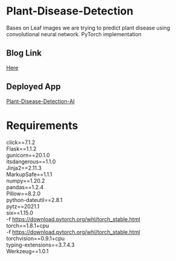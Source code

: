 # Plant-Disease-Detection
Bases on Leaf images we are trying to predict plant disease using convolutional neural network. PyTorch implementation

## Blog Link
<a href="https://medium.com/analytics-vidhya/plant-disease-detection-using-convolutional-neural-networks-and-pytorch-87c00c54c88f" target = "_blank">Here</a><br>

## Deployed App
<a href="https://plant-disease-detection-ai.herokuapp.com/" target = "_blank">Plant-Disease-Detection-AI</a><br>

# Requirements 
click==7.1.2<br>
Flask==1.1.2<br>
gunicorn==20.1.0<br>
itsdangerous==1.1.0<br>
Jinja2==2.11.3<br>
MarkupSafe==1.1.1<br>
numpy==1.20.2<br>
pandas==1.2.4<br>
Pillow==8.2.0<br>
python-dateutil==2.8.1<br>
pytz==2021.1<br>
six==1.15.0<br>
-f https://download.pytorch.org/whl/torch_stable.html<br>
torch==1.8.1+cpu<br>
-f https://download.pytorch.org/whl/torch_stable.html<br>
torchvision==0.9.1+cpu<br>
typing-extensions==3.7.4.3<br>
Werkzeug==1.0.1<br>
